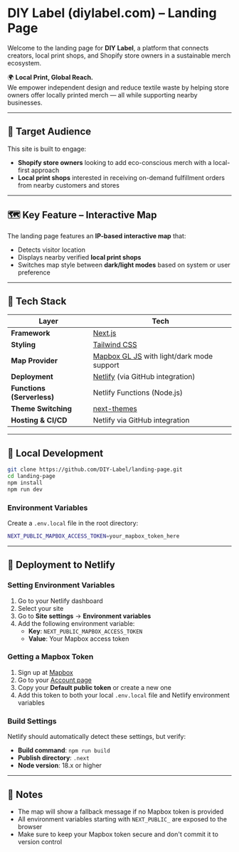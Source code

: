# DIY Label (diylabel.com) – Landing Page

Welcome to the landing page for **DIY Label**, a platform that connects creators, local print shops, and Shopify store owners in a sustainable merch ecosystem.

🌍 **Local Print, Global Reach.**  
We empower independent design and reduce textile waste by helping store owners offer locally printed merch — all while supporting nearby businesses.

---

## 🎯 Target Audience

This site is built to engage:
- **Shopify store owners** looking to add eco-conscious merch with a local-first approach
- **Local print shops** interested in receiving on-demand fulfillment orders from nearby customers and stores

---

## 🗺️ Key Feature – Interactive Map

The landing page features an **IP-based interactive map** that:
- Detects visitor location
- Displays nearby verified **local print shops**
- Switches map style between **dark/light modes** based on system or user preference

---

## 🧱 Tech Stack

| Layer                 | Tech                         |
|-----------------------|------------------------------|
| **Framework**         | [Next.js](https://nextjs.org) |
| **Styling**           | [Tailwind CSS](https://tailwindcss.com) |
| **Map Provider**      | [Mapbox GL JS](https://docs.mapbox.com/mapbox-gl-js/) with light/dark mode support |
| **Deployment**        | [Netlify](https://www.netlify.com) (via GitHub integration) |
| **Functions (Serverless)** | Netlify Functions (Node.js)        |
| **Theme Switching**   | [next-themes](https://github.com/pacocoursey/next-themes) |
| **Hosting & CI/CD**   | Netlify via GitHub integration |

---

## 🧪 Local Development

```bash
git clone https://github.com/DIY-Label/landing-page.git
cd landing-page
npm install
npm run dev
```

### Environment Variables

Create a `.env.local` file in the root directory:

```bash
NEXT_PUBLIC_MAPBOX_ACCESS_TOKEN=your_mapbox_token_here
```

---

## 🚀 Deployment to Netlify

### Setting Environment Variables

1. Go to your Netlify dashboard
2. Select your site
3. Go to **Site settings** → **Environment variables**
4. Add the following environment variable:
   - **Key**: `NEXT_PUBLIC_MAPBOX_ACCESS_TOKEN`
   - **Value**: Your Mapbox access token

### Getting a Mapbox Token

1. Sign up at [Mapbox](https://www.mapbox.com/)
2. Go to your [Account page](https://account.mapbox.com/)
3. Copy your **Default public token** or create a new one
4. Add this token to both your local `.env.local` file and Netlify environment variables

### Build Settings

Netlify should automatically detect these settings, but verify:
- **Build command**: `npm run build`
- **Publish directory**: `.next`
- **Node version**: 18.x or higher

---

## 📝 Notes

- The map will show a fallback message if no Mapbox token is provided
- All environment variables starting with `NEXT_PUBLIC_` are exposed to the browser
- Make sure to keep your Mapbox token secure and don't commit it to version control